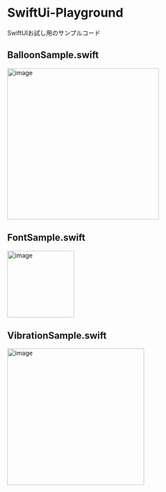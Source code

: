 # SwiftUi-Playground

SwiftUIお試し用のサンプルコード

## BalloonSample.swift
<img width="349" alt="image" src="https://user-images.githubusercontent.com/20147818/189459953-389e7118-06dd-4140-b62e-b17a86dea671.png">

## FontSample.swift
<img width="154" alt="image" src="https://user-images.githubusercontent.com/20147818/189459879-ff1a8724-435f-4e87-9922-ee5a84e2cf27.png">

## VibrationSample.swift
<img width="315" alt="image" src="https://user-images.githubusercontent.com/20147818/189460017-efe661e5-51e8-4321-a820-2ce162c8b4b8.png">
